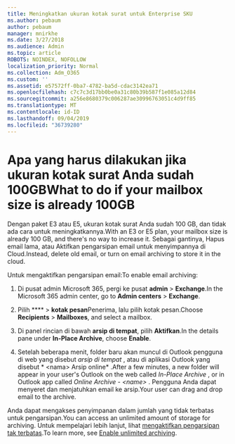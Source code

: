 ```yaml
---
title: Meningkatkan ukuran kotak surat untuk Enterprise SKU
ms.author: pebaum
author: pebaum
manager: mnirkhe
ms.date: 3/27/2018
ms.audience: Admin
ms.topic: article
ROBOTS: NOINDEX, NOFOLLOW
localization_priority: Normal
ms.collection: Adm_O365
ms.custom: ''
ms.assetid: e57572ff-0ba7-4782-ba5d-cdac3142ea71
ms.openlocfilehash: c7c7c3d17bb0be0a31c80b39b587f1e085a12d84
ms.sourcegitcommit: a256e8680379c006287ae30996763051c4d9ff85
ms.translationtype: MT
ms.contentlocale: id-ID
ms.lasthandoff: 09/04/2019
ms.locfileid: "36739280"
---
```

# <a name="what-to-do-if-your-mailbox-size-is-already-100gb"></a><span data-ttu-id="5db43-102">Apa yang harus dilakukan jika ukuran kotak surat Anda sudah 100GB</span><span class="sxs-lookup"><span data-stu-id="5db43-102">What to do if your mailbox size is already 100GB</span></span>

<span data-ttu-id="5db43-103">Dengan paket E3 atau E5, ukuran kotak surat Anda sudah 100 GB, dan tidak ada cara untuk meningkatkannya.</span><span class="sxs-lookup"><span data-stu-id="5db43-103">With an E3 or E5 plan, your mailbox size is already 100 GB, and there's no way to increase it.</span></span> <span data-ttu-id="5db43-104">Sebagai gantinya, Hapus email lama, atau Aktifkan pengarsipan email untuk menyimpannya di Cloud.</span><span class="sxs-lookup"><span data-stu-id="5db43-104">Instead, delete old email, or turn on email archiving to store it in the cloud.</span></span> 
  
<span data-ttu-id="5db43-105">Untuk mengaktifkan pengarsipan email:</span><span class="sxs-lookup"><span data-stu-id="5db43-105">To enable email archiving:</span></span>
  
1. <span data-ttu-id="5db43-106">Di pusat admin Microsoft 365, pergi ke pusat **admin** \> **Exchange**.</span><span class="sxs-lookup"><span data-stu-id="5db43-106">In the Microsoft 365 admin center, go to **Admin centers** \> **Exchange**.</span></span> 
    
2. <span data-ttu-id="5db43-107">Pilih \*\*\*\* \> **kotak pesan**Penerima, lalu pilih kotak pesan.</span><span class="sxs-lookup"><span data-stu-id="5db43-107">Choose **Recipients** \> **Mailboxes**, and select a mailbox.</span></span> 
    
3. <span data-ttu-id="5db43-108">Di panel rincian di bawah **arsip di tempat**, pilih **Aktifkan**.</span><span class="sxs-lookup"><span data-stu-id="5db43-108">In the details pane under **In-Place Archive**, choose **Enable**.</span></span> 
    
4. <span data-ttu-id="5db43-109">Setelah beberapa menit, folder baru akan muncul di Outlook pengguna di web yang disebut *arsip di tempat* , atau di aplikasi Outlook yang disebut \* \<nama\> Arsip online\* .</span><span class="sxs-lookup"><span data-stu-id="5db43-109">After a few minutes, a new folder will appear in your user's Outlook on the web called  *In-Place Archive*  , or in Outlook app called  *Online Archive - \<name\>*  .</span></span> <span data-ttu-id="5db43-110">Pengguna Anda dapat menyeret dan menjatuhkan email ke arsip.</span><span class="sxs-lookup"><span data-stu-id="5db43-110">Your user can drag and drop email to the archive.</span></span> 
    
<span data-ttu-id="5db43-111">Anda dapat mengakses penyimpanan dalam jumlah yang tidak terbatas untuk pengarsipan.</span><span class="sxs-lookup"><span data-stu-id="5db43-111">You can access an unlimited amount of storage for archiving.</span></span> <span data-ttu-id="5db43-112">Untuk mempelajari lebih lanjut, lihat [mengaktifkan pengarsipan tak terbatas](https://docs.microsoft.com/office365/securitycompliance/enable-unlimited-archiving).</span><span class="sxs-lookup"><span data-stu-id="5db43-112">To learn more, see [Enable unlimited archiving](https://docs.microsoft.com/office365/securitycompliance/enable-unlimited-archiving).</span></span>
  

